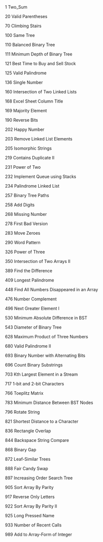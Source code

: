 
1 Two_Sum

20 Valid Parentheses

70 Climbing Stairs

100 Same Tree

110 Balanced Binary Tree

111 Minimum Depth of Binary Tree

121 Best Time to Buy and Sell Stock

125 Valid Palindrome

136 Single Number

160 Intersection of Two Linked Lists

168 Excel Sheet Column Title

169 Majority Element

190 Reverse Bits

202 Happy Number

203 Remove Linked List Elements

205 Isomorphic Strings

219 Contains Duplicate II

231 Power of Two

232 Implement Queue using Stacks

234 Palindrome Linked List

257 Binary Tree Paths

258 Add Digits

268 Missing Number

278 First Bad Version

283 Move Zeroes

290 Word Pattern

326 Power of Three

350 Intersection of Two Arrays II

389 Find the Difference

409 Longest Palindrome

448 Find All Numbers Disappeared in an Array

476 Number Complement

496 Next Greater Element I

530 Minimum Absolute Difference in BST

543 Diameter of Binary Tree

628 Maximum Product of Three Numbers

680 Valid Palindrome II

693 Binary Number with Alternating Bits

696 Count Binary Substrings

703 Kth Largest Element in a Stream

717 1-bit and 2-bit Characters

766 Toeplitz Matrix

783 Minimum Distance Between BST Nodes

796 Rotate String

821 Shortest Distance to a Character

836 Rectangle Overlap

844 Backspace String Compare

868 Binary Gap

872 Leaf-Similar Trees

888 Fair Candy Swap

897 Increasing Order Search Tree

905 Sort Array By Parity

917 Reverse Only Letters

922 Sort Array By Parity II

925 Long Pressed Name

933 Number of Recent Calls

989 Add to Array-Form of Integer




